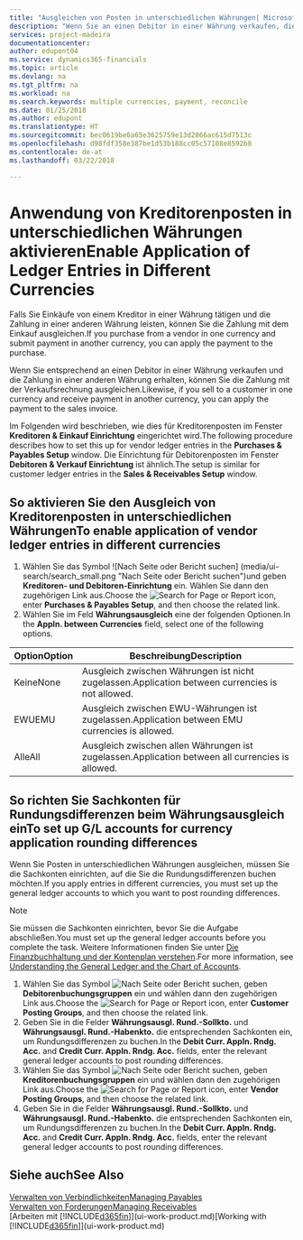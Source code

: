 ```yaml
---
title: "Ausgleichen von Posten in unterschiedlichen Währungen| Microsoft Docs"
description: "Wenn Sie an einen Debitor in einer Währung verkaufen, die Zahlung jedoch in einer anderen Währung erfolgt, kann die Rechnung mit der Zahlung ausgeglichen werden."
services: project-madeira
documentationcenter: 
author: edupont04
ms.service: dynamics365-financials
ms.topic: article
ms.devlang: na
ms.tgt_pltfrm: na
ms.workload: na
ms.search.keywords: multiple currencies, payment, reconcile
ms.date: 01/25/2018
ms.author: edupont
ms.translationtype: HT
ms.sourcegitcommit: bec0619be0a65e3625759e13d2866ac615d7513c
ms.openlocfilehash: d98fdf358e387be1d53b188cc05c57108e8592b8
ms.contentlocale: de-at
ms.lasthandoff: 03/22/2018

---
```

# <a name="enable-application-of-ledger-entries-in-different-currencies"></a><span data-ttu-id="9b1b1-103">Anwendung von Kreditorenposten in unterschiedlichen Währungen aktivieren</span><span class="sxs-lookup"><span data-stu-id="9b1b1-103">Enable Application of Ledger Entries in Different Currencies</span></span>
<span data-ttu-id="9b1b1-104">Falls Sie Einkäufe von einem Kreditor in einer Währung tätigen und die Zahlung in einer anderen Währung leisten, können Sie die Zahlung mit dem Einkauf ausgleichen.</span><span class="sxs-lookup"><span data-stu-id="9b1b1-104">If you purchase from a vendor in one currency and submit payment in another currency, you can apply the payment to the purchase.</span></span>

<span data-ttu-id="9b1b1-105">Wenn Sie entsprechend an einen Debitor in einer Währung verkaufen und die Zahlung in einer anderen Währung erhalten, können Sie die Zahlung mit der Verkaufsrechnung ausgleichen.</span><span class="sxs-lookup"><span data-stu-id="9b1b1-105">Likewise, if you sell to a customer in one currency and receive payment in another currency, you can apply the payment to the sales invoice.</span></span>

<span data-ttu-id="9b1b1-106">Im Folgenden wird beschrieben, wie dies für Kreditorenposten im Fenster **Kreditoren & Einkauf Einrichtung** eingerichtet wird.</span><span class="sxs-lookup"><span data-stu-id="9b1b1-106">The following procedure describes how to set this up for vendor ledger entries in the **Purchases & Payables Setup** window.</span></span> <span data-ttu-id="9b1b1-107">Die Einrichtung für Debitorenposten im Fenster **Debitoren & Verkauf Einrichtung** ist ähnlich.</span><span class="sxs-lookup"><span data-stu-id="9b1b1-107">The setup is similar for customer ledger entries in the **Sales & Receivables Setup** window.</span></span>

## <a name="to-enable-application-of-vendor-ledger-entries-in-different-currencies"></a><span data-ttu-id="9b1b1-108">So aktivieren Sie den Ausgleich von Kreditorenposten in unterschiedlichen Währungen</span><span class="sxs-lookup"><span data-stu-id="9b1b1-108">To enable application of vendor ledger entries in different currencies</span></span>
1. <span data-ttu-id="9b1b1-109">Wählen Sie das Symbol ![Nach Seite oder Bericht suchen] (media/ui-search/search_small.png "Nach Seite oder Bericht  suchen")und geben **Kreditoren- und Debitoren-Einrichtung** ein. Wählen Sie dann den zugehörigen Link aus.</span><span class="sxs-lookup"><span data-stu-id="9b1b1-109">Choose the ![Search for Page or Report](media/ui-search/search_small.png "Search for Page or Report icon") icon, enter **Purchases & Payables Setup**, and then choose the related link.</span></span>
2. <span data-ttu-id="9b1b1-110">Wählen Sie im Feld **Währungsausgleich** eine der folgenden Optionen.</span><span class="sxs-lookup"><span data-stu-id="9b1b1-110">In the **Appln. between Currencies** field, select one of the following options.</span></span>

| <span data-ttu-id="9b1b1-111">Option</span><span class="sxs-lookup"><span data-stu-id="9b1b1-111">Option</span></span> | <span data-ttu-id="9b1b1-112">Beschreibung</span><span class="sxs-lookup"><span data-stu-id="9b1b1-112">Description</span></span> |
| --- | --- |
| <span data-ttu-id="9b1b1-113">Keine</span><span class="sxs-lookup"><span data-stu-id="9b1b1-113">None</span></span> |<span data-ttu-id="9b1b1-114">Ausgleich zwischen Währungen ist nicht zugelassen.</span><span class="sxs-lookup"><span data-stu-id="9b1b1-114">Application between currencies is not allowed.</span></span> |
| <span data-ttu-id="9b1b1-115">EWU</span><span class="sxs-lookup"><span data-stu-id="9b1b1-115">EMU</span></span> |<span data-ttu-id="9b1b1-116">Ausgleich zwischen EWU-Währungen ist zugelassen.</span><span class="sxs-lookup"><span data-stu-id="9b1b1-116">Application between EMU currencies is allowed.</span></span> |
| <span data-ttu-id="9b1b1-117">Alle</span><span class="sxs-lookup"><span data-stu-id="9b1b1-117">All</span></span> |<span data-ttu-id="9b1b1-118">Ausgleich zwischen allen Währungen ist zugelassen.</span><span class="sxs-lookup"><span data-stu-id="9b1b1-118">Application between all currencies is allowed.</span></span> |

## <a name="to-set-up-gl-accounts-for-currency-application-rounding-differences"></a><span data-ttu-id="9b1b1-119">So richten Sie Sachkonten für Rundungsdifferenzen beim Währungsausgleich ein</span><span class="sxs-lookup"><span data-stu-id="9b1b1-119">To set up G/L accounts for currency application rounding differences</span></span>  
<span data-ttu-id="9b1b1-120">Wenn Sie Posten in unterschiedlichen Währungen ausgleichen, müssen Sie die Sachkonten einrichten, auf die Sie die Rundungsdifferenzen buchen möchten.</span><span class="sxs-lookup"><span data-stu-id="9b1b1-120">If you apply entries in different currencies, you must set up the general ledger accounts to which you want to post rounding differences.</span></span>  

> [!NOTE]  
>  <span data-ttu-id="9b1b1-121">Sie müssen die Sachkonten einrichten, bevor Sie die Aufgabe abschließen.</span><span class="sxs-lookup"><span data-stu-id="9b1b1-121">You must set up the general ledger accounts before you complete the task.</span></span> <span data-ttu-id="9b1b1-122">Weitere Informationen finden Sie unter [Die Finanzbuchhaltung und der Kontenplan verstehen](finance-general-ledger.md).</span><span class="sxs-lookup"><span data-stu-id="9b1b1-122">For more information, see [Understanding the General Ledger and the Chart of Accounts](finance-general-ledger.md).</span></span>

1. <span data-ttu-id="9b1b1-123">Wählen Sie das Symbol ![Nach Seite oder Bericht suchen](media/ui-search/search_small.png "Symbol Nach Seite oder Bericht suchen"), geben **Debitorenbuchungsgruppen** ein und wählen dann den zugehörigen Link aus.</span><span class="sxs-lookup"><span data-stu-id="9b1b1-123">Choose the ![Search for Page or Report](media/ui-search/search_small.png "Search for Page or Report icon") icon, enter **Customer Posting Groups**, and then choose the related link.</span></span>  
2. <span data-ttu-id="9b1b1-124">Geben Sie in die Felder **Währungsausgl. Rund.-Sollkto.** und **Währungsausgl. Rund.-Habenkto.** die entsprechenden Sachkonten ein, um Rundungsdifferenzen zu buchen.</span><span class="sxs-lookup"><span data-stu-id="9b1b1-124">In the **Debit Curr. Appln. Rndg. Acc.** and **Credit Curr. Appln. Rndg. Acc.** fields, enter the relevant general ledger accounts to post rounding differences.</span></span>  
3. <span data-ttu-id="9b1b1-125">Wählen Sie das Symbol ![Nach Seite oder Bericht suchen](media/ui-search/search_small.png "Symbol Nach Seite oder Bericht suchen"), geben **Kreditorenbuchungsgruppen** ein und wählen dann den zugehörigen Link aus.</span><span class="sxs-lookup"><span data-stu-id="9b1b1-125">Choose the ![Search for Page or Report](media/ui-search/search_small.png "Search for Page or Report icon") icon, enter **Vendor Posting Groups**, and then choose the related link.</span></span>  
4. <span data-ttu-id="9b1b1-126">Geben Sie in die Felder **Währungsausgl. Rund.-Sollkto.** und **Währungsausgl. Rund.-Habenkto.** die entsprechenden Sachkonten ein, um Rundungsdifferenzen zu buchen.</span><span class="sxs-lookup"><span data-stu-id="9b1b1-126">In the **Debit Curr. Appln. Rndg. Acc.** and **Credit Curr. Appln. Rndg. Acc.** fields, enter the relevant general ledger accounts to post rounding differences.</span></span>  

## <a name="see-also"></a><span data-ttu-id="9b1b1-127">Siehe auch</span><span class="sxs-lookup"><span data-stu-id="9b1b1-127">See Also</span></span>
[<span data-ttu-id="9b1b1-128">Verwalten von Verbindlichkeiten</span><span class="sxs-lookup"><span data-stu-id="9b1b1-128">Managing Payables</span></span>](payables-manage-payables.md)  
[<span data-ttu-id="9b1b1-129">Verwalten von Forderungen</span><span class="sxs-lookup"><span data-stu-id="9b1b1-129">Managing Receivables</span></span>](receivables-manage-receivables.md)  
<span data-ttu-id="9b1b1-130">[Arbeiten mit [!INCLUDE[d365fin](includes/d365fin_md.md)]](ui-work-product.md)</span><span class="sxs-lookup"><span data-stu-id="9b1b1-130">[Working with [!INCLUDE[d365fin](includes/d365fin_md.md)]](ui-work-product.md)</span></span>

